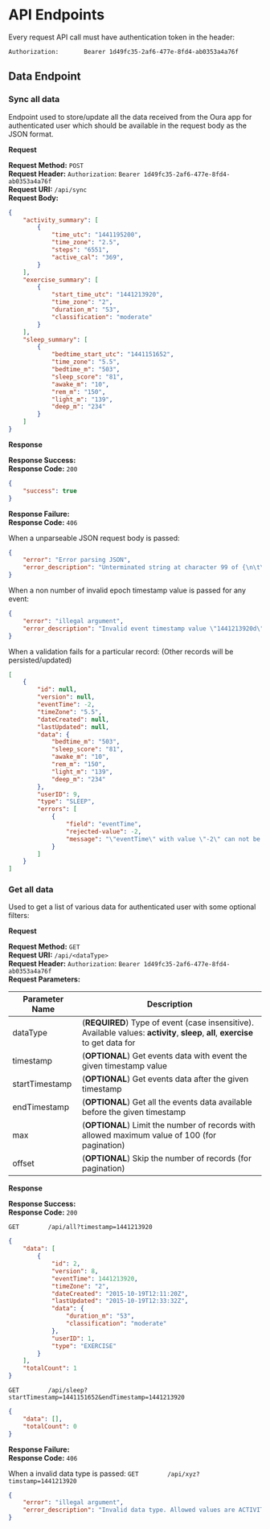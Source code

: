 # API Endpoints

Every request API call must have authentication token in the header:

```
Authorization:       Bearer 1d49fc35-2af6-477e-8fd4-ab0353a4a76f
```

## Data Endpoint

### Sync all data

Endpoint used to store/update all the data received from the Oura app for authenticated user which should be available
in the request body as the JSON format.

**Request**    

**Request Method:** `POST`    
**Request Header:** `Authorization`:    `Bearer 1d49fc35-2af6-477e-8fd4-ab0353a4a76f`    
**Request URI:** `/api/sync`    
**Request Body:**    

```json
{
	"activity_summary": [
		{
			"time_utc": "1441195200",
			"time_zone": "2.5",
			"steps": "6551",
			"active_cal": "369",
		}
	],
	"exercise_summary": [
		{
			"start_time_utc": "1441213920",
			"time_zone": "2",
			"duration_m": "53",
			"classification": "moderate"
		}
	],
	"sleep_summary": [
		{
			"bedtime_start_utc": "1441151652",
			"time_zone": "5.5",
			"bedtime_m": "503",
			"sleep_score": "81",
			"awake_m": "10",
			"rem_m": "150",
			"light_m": "139",
			"deep_m": "234"
		}
	]
}
```

**Response**

**Response Success:**    
**Response Code:** `200`    

```json
{
    "success": true
}
```

**Response Failure:**    
**Response Code:** `406`    

When a unparseable JSON request body is passed:
```json
{
    "error": "Error parsing JSON",
    "error_description": "Unterminated string at character 99 of {\n\t\"activity_summary\": [\n\t\t{\n\t\t\t\"time_utc\": \"1441195200\",\n\t\t\t\"time_zone\": \"2.5\",\n\t\t\t\"steps\": \"6551\n\t\t}\n\t]\n\t\n}"
}
```

When a non number of invalid epoch timestamp value is passed for any event:
```json
{
    "error": "illegal argument",
    "error_description": "Invalid event timestamp value \"1441213920d\". It must be in Unix timestamp format."
}
```

When a validation fails for a particular record: (Other records will be persisted/updated)
```json
[
    {
        "id": null,
        "version": null,
        "eventTime": -2,
        "timeZone": "5.5",
        "dateCreated": null,
        "lastUpdated": null,
        "data": {
            "bedtime_m": "503",
            "sleep_score": "81",
            "awake_m": "10",
            "rem_m": "150",
            "light_m": "139",
            "deep_m": "234"
        },
        "userID": 9,
        "type": "SLEEP",
        "errors": [
            {
                "field": "eventTime",
                "rejected-value": -2,
                "message": "\"eventTime\" with value \"-2\" can not be less than a minimum value \"0\""
            }
        ]
    }
]
```

### Get all data

Used to get a list of various data for authenticated user with some optional filters:

**Request**    

**Request Method:** `GET`    
**Request URI:** `/api/<dataType>`    
**Request Header:** `Authorization`:    `Bearer 1d49fc35-2af6-477e-8fd4-ab0353a4a76f`    
**Request Parameters:**    

Parameter Name | Description
-------------- | -----------
dataType   | (**REQUIRED**) Type of event (case insensitive). Available values: **activity**, **sleep**, **all**, **exercise** to get data for
timestamp      | (**OPTIONAL**) Get events data with event the given timestamp value
startTimestamp | (**OPTIONAL**) Get events data after the given timestamp
endTimestamp | (**OPTIONAL**) Get all the events data available before the given timestamp
max | (**OPTIONAL**) Limit the number of records with allowed maximum value of 100 (for pagination)
offset | (**OPTIONAL**) Skip the number of records (for pagination)

**Response**

**Response Success:**    
**Response Code:** `200`    

`GET		/api/all?timestamp=1441213920`

```json
{
    "data": [
        {
            "id": 2,
            "version": 8,
            "eventTime": 1441213920,
            "timeZone": "2",
            "dateCreated": "2015-10-19T12:11:20Z",
            "lastUpdated": "2015-10-19T12:33:32Z",
            "data": {
                "duration_m": "53",
                "classification": "moderate"
            },
            "userID": 1,
            "type": "EXERCISE"
        }
    ],
    "totalCount": 1
}
```

`GET		/api/sleep?startTimestamp=1441151652&endTimestamp=1441213920`

```json
{
    "data": [],
    "totalCount": 0
}
```

**Response Failure:**    
**Response Code:** `406`    

When a invalid data type is passed: `GET		/api/xyz?timstamp=1441213920`

```json
{
    "error": "illegal argument",
    "error_description": "Invalid data type. Allowed values are ACTIVITY, EXERCISE, SLEEP"
}
```